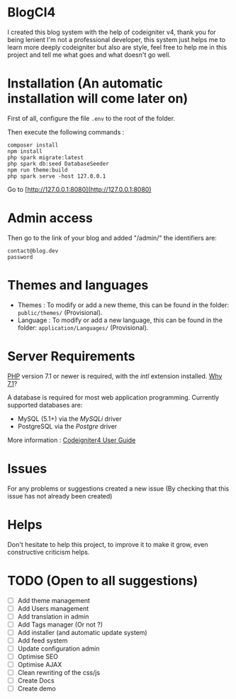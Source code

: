 # BlogCI4
I created this blog system with the help of codeigniter v4, thank you for being lenient I'm not a professional developer, this system just helps me to learn more deeply codeigniter but also are style, feel free to help me in this project and tell me what goes and what doesn't go well.

# Installation (An automatic installation will come later on)
First of all, configure the file `.env` to the root of the folder.

Then execute the following commands : 

```shell
composer install
npm install
php spark migrate:latest
php spark db:seed DatabaseSeeder
npm run theme:build
php spark serve -host 127.0.0.1
```
Go to [http://127.0.0.1:8080](http://127.0.0.1:8080)

# Admin access
Then go to the link of your blog and added "/admin/" the identifiers are:
```
contact@blog.dev
password
```

# Themes and languages
- Themes : To modify or add a new theme, this can be found in the folder: `public/themes/` (Provisional).
- Language : To modify or add a new language, this can be found in the folder: `application/Languages/` (Provisional).

# Server Requirements
[PHP](http://php.net) version 7.1 or newer is required, with the *intl* extension installed. [Why 7.1](https://gophp71.org/)?

A database is required for most web application programming.
Currently supported databases are:

 - MySQL (5.1+) via the *MySQLi* driver
 - PostgreSQL via the *Postgre* driver
 
More information : [Codeigniter4 User Guide](https://bcit-ci.github.io/CodeIgniter4/)

# Issues
For any problems or suggestions created a new issue (By checking that this issue has not already been created)

# Helps
Don't hesitate to help this project, to improve it to make it grow, even constructive criticism helps.

# TODO (Open to all suggestions)
- [ ] Add theme management
- [ ] Add Users management
- [ ] Add translation in admin
- [ ] Add Tags manager (Or not ?)
- [ ] Add installer (and automatic update system)
- [ ] Add feed system
- [ ] Update configuration admin
- [ ] Optimise SEO
- [ ] Optimise AJAX
- [ ] Clean rewriting of the css/js
- [ ] Create Docs
- [ ] Create demo